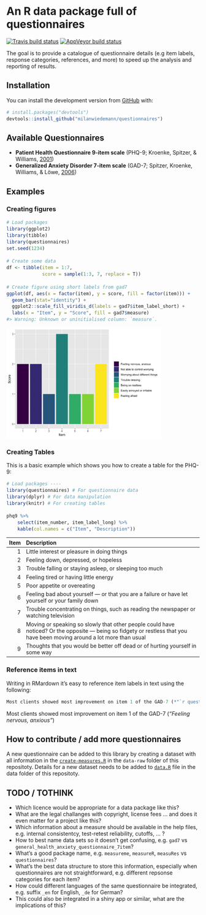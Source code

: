 
<!-- README.md is generated from README.Rmd. Please edit that file -->

# An R data package full of questionnaires

<!-- badges: start -->

[![Travis build
status](https://travis-ci.com/milanwiedemann/questionnaires.svg?branch=master)](https://travis-ci.com/milanwiedemann/questionnaires)
[![AppVeyor build
status](https://ci.appveyor.com/api/projects/status/github/milanwiedemann/questionnaires?branch=master&svg=true)](https://ci.appveyor.com/project/milanwiedemann/questionnaires)
<!-- badges: end -->

The goal is to provide a catalogue of questionnaire details (e.g item
labels, response categories, references, and more) to speed up the
analysis and reporting of results.

## Installation

You can install the development version from
[GitHub](https://github.com/milanwiedemann/questionnaires) with:

``` r
# install.packages("devtools")
devtools::install_github("milanwiedemann/questionnaires")
```

## Available Questionnaires

  - **Patient Health Questionnaire 9-item scale** (PHQ-9; Kroenke,
    Spitzer, & Williams,
    [2001](https://doi.org/10.1046/j.1525-1497.2001.016009606.x))
  - **Generalized Anxiety Disorder 7-item scale** (GAD-7; Spitzer,
    Kroenke, Williams, & Löwe,
    [2006](https://doi.org/10.1001/archinte.166.10.1092))

## Examples

### Creating figures

``` r
# Load packages
library(ggplot2)
library(tibble)
library(questionnaires)
set.seed(1234)

# Create some data
df <- tibble(item = 1:7,
             score = sample(1:3, 7, replace = T))

# Create figure using short labels from gad7
ggplot(df, aes(x = factor(item), y = score, fill = factor(item))) +
  geom_bar(stat="identity") +
  ggplot2::scale_fill_viridis_d(labels = gad7$item_label_short) +
  labs(x = "Item", y = "Score", fill = gad7$measure)
#> Warning: Unknown or uninitialised column: `measure`.
```

<img src="man/figures/README-unnamed-chunk-2-1.png" width="80%" />

### Creating Tables

This is a basic example which shows you how to create a table for the
PHQ-9:

``` r
# Load packages ----
library(questionnaires) # For questionnaire data
library(dplyr) # For data manipulation
library(knitr) # For creating tables

phq9 %>%
    select(item_number, item_label_long) %>% 
    kable(col.names = c("Item", "Description"))
```

| Item | Description                                                                                                                                                              |
| ---: | :----------------------------------------------------------------------------------------------------------------------------------------------------------------------- |
|    1 | Little interest or pleasure in doing things                                                                                                                              |
|    2 | Feeling down, depressed, or hopeless                                                                                                                                     |
|    3 | Trouble falling or staying asleep, or sleeping too much                                                                                                                  |
|    4 | Feeling tired or having little energy                                                                                                                                    |
|    5 | Poor appetite or overeating                                                                                                                                              |
|    6 | Feeling bad about yourself — or that you are a failure or have let yourself or your family down                                                                          |
|    7 | Trouble concentrating on things, such as reading the newspaper or watching television                                                                                    |
|    8 | Moving or speaking so slowly that other people could have noticed? Or the opposite — being so fidgety or restless that you have been moving around a lot more than usual |
|    9 | Thoughts that you would be better off dead or of hurting yourself in some way                                                                                            |

### Reference items in text

Writing in RMardown it’s easy to reference item labels in text using the
following:

``` r
Most clients showed most improvement on item 1 of the GAD-7 (*"`r questionnaires::gad7[[1, 4]]`"*)
```

Most clients showed most improvement on item 1 of the GAD-7 (*“Feeling
nervous, anxious”*)

## How to contribute / add more questionnaires

A new questionnaire can be added to this library by creating a dataset
with all information in the
[`create-measures.R`](data-raw/create-measures.R) in the `data-raw`
folder of this repositoty. Details for a new dataset needs to be added
to [`data.R`](R/data.R) file in the data folder of this repositoty.

## TODO / TOTHINK

  - Which licence would be appropriate for a data package like this?
  - What are the legal challanges with copyright, license fees … and
    does it even matter for a project like this?
  - Which information about a measure should be available in the help
    files, e.g. internal consistentcy, test-retest reliability, cutoffs,
    … ?
  - How to best name data sets so it doesn’t get confusing, e.g. `gad7`
    vs `general_health_anxiety_questionnaire_7item`?
  - What’s a good package name, e.g. `measureme`, `measureR`, `measuRes`
    vs `questionnaires`?
  - What’s the best data structure to store this information, especially
    when questionnaires are not straightforward, e.g. different repsonse
    categories for each item?
  - How could different languages of the same questionnaire be
    integrated, e.g. suffix `_en` for English, `_de` for German?
  - This could also be integrated in a shiny app or similar, what are
    the implications of this?
